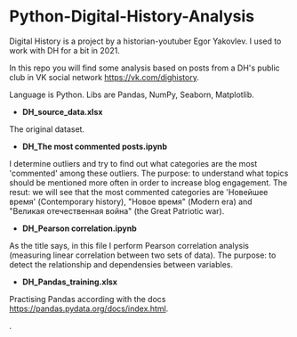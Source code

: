 # Python-Digital-History-Analysis
Digital History is a project by a historian-youtuber Egor Yakovlev. I used to work with DH for a bit in 2021.

In this repo you will find some analysis based on posts from a DH's public club in VK social network https://vk.com/dighistory.

Language is Python. Libs are Pandas, NumPy, Seaborn, Matplotlib.

* **DH_source_data.xlsx**

The original dataset.

* **DH_The most commented posts.ipynb**

I determine outliers and try to find out what categories are the most 'commented' among these outliers.
The purpose: to understand what topics should be mentioned more often in order to increase blog engagement.
The resut: we will see that the most commented categories are 'Новейшее время' (Contemporary history), "Новое время" (Modern era) and "Великая отечественная война" (the Great Patriotic war).

* **DH_Pearson correlation.ipynb**

As the title says, in this file I perform Pearson correlation analysis (measuring linear correlation between two sets of data). 
The purpose: to detect the relationship and dependensies between variables.

* **DH_Pandas_training.xlsx**

Practising Pandas according with the docs https://pandas.pydata.org/docs/index.html.


.
